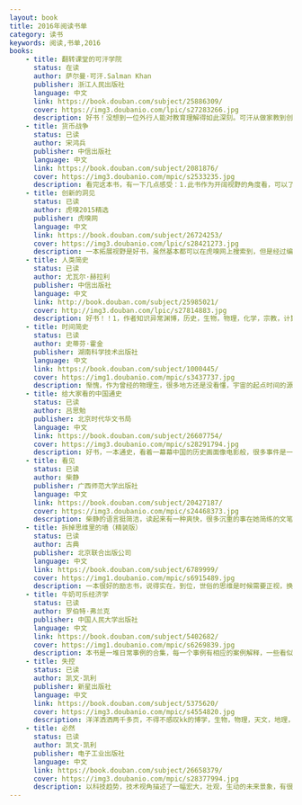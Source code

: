 ```yaml
---
layout: book
title: 2016年阅读书单
category: 读书
keywords: 阅读,书单,2016
books: 
    - title: 翻转课堂的可汗学院
      status: 在读
      author: 萨尔曼·可汗.Salman Khan
      publisher: 浙江人民出版社
      language: 中文
      link: https://book.douban.com/subject/25886309/          
      cover: https://img3.doubanio.com/lpic/s27283266.jpg
      description: 好书！没想到一位外行人能对教育理解得如此深刻。可汗从做家教到创立服务全人类的免费可汗学院，不得不佩服他的能力。nb的人都有这一特性，心怀造福人类之心，开创伟大之业，之前看埃隆马斯克也有同样的感觉。说回本书，书中对现行的教育模式进行了深刻的分析和抨击，并提出翻转课堂的教育方法，即学生视频独立自主学习，教师专注解答问题，认识到学生的学习能力。接着是教育社会化，即不分年龄，不分区域，不分级别的教育。其中可汗辞职独自运营学院，最后得到盖茨和谷歌的资助的过程真让人佩服。教育这个难题很大，但仿佛可汗找到了解决方法。书中有很多教育，学习，记忆的思考值得参考。是一本值得精读的书。
    - title: 货币战争
      status: 已读
      author: 宋鸿兵
      publisher: 中信出版社
      language: 中文
      link: https://book.douban.com/subject/2081876/          
      cover: https://img3.doubanio.com/mpic/s2533235.jpg
      description: 看完这本书，有一下几点感受：1.此书作为开阔视野的角度看，可以了解很多不为人知秘密，比如说罗斯柴尔德家族的牛逼，彼德伯格俱乐部的厉害，还有原来美国的总统很多都是死于被刺杀（高危职业啊）。2.书的脉络结构清晰，基本按时间的顺序来描述。3.作者比较喜欢用一些重量级的词语，让人有点吹嘘的感觉，比如绝无仅有，最，极其等等。4.此书还是需要有金融基础知识的人才会读的比较顺畅，毕竟书中用了许多金融相关的专业名词。我有很多地方看不懂……5.书中的对货币的发行权，并以此引申的各种与货币相关的战争的描述还是挺震撼的。
    - title: 创新的洞见
      status: 已读
      author: 虎嗅2015精选
      publisher: 虎嗅网
      language: 中文
      link: https://book.douban.com/subject/26724253/         
      cover: https://img3.doubanio.com/lpic/s28421273.jpg
      description: 一本拓展视野是好书，虽然基本都可以在虎嗅网上搜索到，但是经过编者的整理归类，内容还是挺清晰的。基本把当下互联网的领域都有了一个详尽描述，囊括了互联网创业，o2o，通信，互联网+娱乐，体育，音乐，农业，无人驾驶，虚拟现实。原来，有大部分领域都有bat，新美大的身影……
    - title: 人类简史
      status: 已读
      author: 尤瓦尔·赫拉利 
      publisher: 中信出版社
      language: 中文
      link: http://book.douban.com/subject/25985021/          
      cover: http://img3.douban.com/lpic/s27814883.jpg
      description: 好书！！1，作者知识异常渊博，历史，生物，物理，化学，宗教，计算机，机械，法学，心理，无不娓娓道来，好惊叹，是不是国外的牛人都这样（之前看kk的必然也有这种感觉），2，作者的观点很独到，新颖，往往会把一个观点从反向思考，开辟新的想法，如写农业革命说是小麦驯化了人类，还从动物的心理说人类，让人读到脑洞大开。3，作者的文笔真心好，这是读到的最不像历史书的历史书，脉络清晰（历史前，认知革命，农业革命，科技革命，再到现在，未来的超人类！），总结精辟（经常会对展开的论述做个一语中的的总结），语言有趣（这里特别要赞美一下翻译者，读的过程中没有一点突兀感，用词也很到位）。4，作者书里描述，有几部电影与之相关联，尼安德特人，在《x战警》那里有描述过。最后说的人的意识放到计算机的超人类，在《超能查派》中说有很好的演绎。
    - title: 时间简史
      status: 已读
      author: 史蒂芬·霍金
      publisher: 湖南科学技术出版社
      language: 中文
      link: https://book.douban.com/subject/1000445/         
      cover: https://img1.doubanio.com/mpic/s3437737.jpg
      description: 惭愧，作为曾经的物理生，很多地方还是没看懂，宇宙的起点时间的源头，从夸克到大宇宙，都有精彩的描述，逻辑清晰，赞！
    - title: 给大家看的中国通史
      status: 已读
      author: 吕思勉 
      publisher: 北京时代华文书局
      language: 中文
      link: https://book.douban.com/subject/26607754/        
      cover: https://img3.doubanio.com/mpic/s28291794.jpg
      description: 好书，一本通史，看着一幕幕中国的历史画面像电影般，很多事件是一笔带过，语言流畅简洁，不啰嗦，看完基本可以对中国历史有一定了解了
    - title: 看见
      status: 已读
      author: 柴静 
      publisher: 广西师范大学出版社
      language: 中文
      link: https://book.douban.com/subject/20427187/      
      cover: https://img3.doubanio.com/mpic/s24468373.jpg
      description: 柴静的语言挺简洁，读起来有一种爽快，很多沉重的事在她简练的文笔中带着轻松，甚至有些幽默。书中的事件很多都知道，不过从记者的角度看，是另一番感觉
    - title: 拆掉思维里的墙（精装版）
      status: 已读
      author: 古典
      publisher: 北京联合出版公司
      language: 中文
      link: https://book.douban.com/subject/6789999/        
      cover: https://img1.doubanio.com/mpic/s6915489.jpg
      description: 一本很好的励志书，说得实在，到位，世俗的思维是时候需要正视，换个角度想想，生命会更有趣，生活会更快乐。
    - title: 牛奶可乐经济学
      status: 已读
      author: 罗伯特·弗兰克  
      publisher: 中国人民大学出版社
      language: 中文
      link: https://book.douban.com/subject/5402682/      
      cover: https://img1.doubanio.com/mpic/s6269839.jpg
      description: 本书是一堆日常事例的合集，每一个事例有相应的案例解释，一些看似矛盾的现象，经过经济的说法解释，从而得以明白。缺点是解释的重点或者说经济理论的概括性总结好像少了点，有些没抓住意思，不知是翻译的原因还是文化的不同。
    - title: 失控
      status: 已读
      author: 凯文·凯利 
      publisher: 新星出版社
      language: 中文
      link: https://book.douban.com/subject/5375620/       
      cover: https://img3.doubanio.com/mpic/s4554820.jpg
      description: 洋洋洒洒两千多页，不得不感叹kk的博学，生物，物理，天文，地理，计算机，人工智能，哲学……信手拈来。分布式，集群，模块化，反馈控制，预测技术，进化，各种想象，各种详细描述。不过话说回来，感觉这书还是挺难啃的，专业术语很多，对于一个观点，kk往往列举n多个例子，从不同侧面来举证，尽管会显得渊博，但读起来有点累赘。但瑕不掩瑜，这是一部伟大著作。尽管我还没有完全读明白
    - title: 必然
      status: 已读
      author: 凯文·凯利 
      publisher: 电子工业出版社
      language: 中文
      link: https://book.douban.com/subject/26658379/      
      cover: https://img3.doubanio.com/mpic/s28377994.jpg
      description: 以科技趋势，技术视角描述了一幅宏大，壮观，生动的未来景象，有很多很值得思考，尝试的方向，生物学的进化，最后holos的总结很精辟！
---
```



     
  

